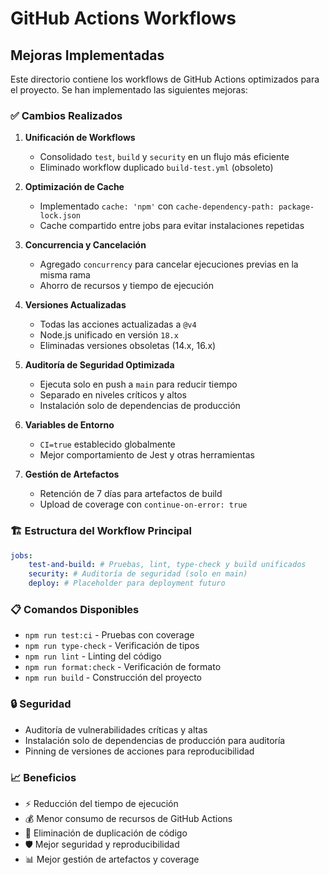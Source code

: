 # GitHub Actions Workflows

## Mejoras Implementadas

Este directorio contiene los workflows de GitHub Actions optimizados para el proyecto. Se han implementado las siguientes mejoras:

### ✅ Cambios Realizados

1. **Unificación de Workflows**

    - Consolidado `test`, `build` y `security` en un flujo más eficiente
    - Eliminado workflow duplicado `build-test.yml` (obsoleto)

2. **Optimización de Cache**

    - Implementado `cache: 'npm'` con `cache-dependency-path: package-lock.json`
    - Cache compartido entre jobs para evitar instalaciones repetidas

3. **Concurrencia y Cancelación**

    - Agregado `concurrency` para cancelar ejecuciones previas en la misma rama
    - Ahorro de recursos y tiempo de ejecución

4. **Versiones Actualizadas**

    - Todas las acciones actualizadas a `@v4`
    - Node.js unificado en versión `18.x`
    - Eliminadas versiones obsoletas (14.x, 16.x)

5. **Auditoría de Seguridad Optimizada**

    - Ejecuta solo en push a `main` para reducir tiempo
    - Separado en niveles críticos y altos
    - Instalación solo de dependencias de producción

6. **Variables de Entorno**

    - `CI=true` establecido globalmente
    - Mejor comportamiento de Jest y otras herramientas

7. **Gestión de Artefactos**
    - Retención de 7 días para artefactos de build
    - Upload de coverage con `continue-on-error: true`

### 🏗️ Estructura del Workflow Principal

```yaml
jobs:
    test-and-build: # Pruebas, lint, type-check y build unificados
    security: # Auditoría de seguridad (solo en main)
    deploy: # Placeholder para deployment futuro
```

### 📋 Comandos Disponibles

- `npm run test:ci` - Pruebas con coverage
- `npm run type-check` - Verificación de tipos
- `npm run lint` - Linting del código
- `npm run format:check` - Verificación de formato
- `npm run build` - Construcción del proyecto

### 🔒 Seguridad

- Auditoría de vulnerabilidades críticas y altas
- Instalación solo de dependencias de producción para auditoría
- Pinning de versiones de acciones para reproducibilidad

### 📈 Beneficios

- ⚡ Reducción del tiempo de ejecución
- 💰 Menor consumo de recursos de GitHub Actions
- 🔄 Eliminación de duplicación de código
- 🛡️ Mejor seguridad y reproducibilidad
- 📊 Mejor gestión de artefactos y coverage
